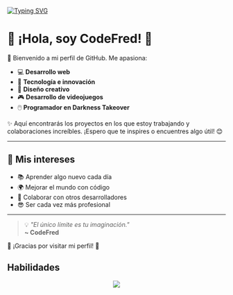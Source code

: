 [![Typing SVG](https://readme-typing-svg.herokuapp.com?size=30&color=FFFFFF&lines=%C2%A1Hola%2C+soy+CodeFred!+👋😎)](https://git.io/typing-svg)

# 🌟 ¡Hola, soy CodeFred! 🌟

👋 Bienvenido a mi perfil de GitHub. Me apasiona:

- 💻 **Desarrollo web**
- 🚀 **Tecnología e innovación**
- 🎨 **Diseño creativo**
- 🎮 **Desarrollo de videojuegos**
- 🖱️ **Programador en Darkness Takeover**

✨ Aquí encontrarás los proyectos en los que estoy trabajando y colaboraciones increíbles. ¡Espero que te inspires o encuentres algo útil! 😊

---

## 🌈 Mis intereses
- 📚 Aprender algo nuevo cada día
- 🌍 Mejorar el mundo con código
- 🤝 Colaborar con otros desarrolladores
- 😎 Ser cada vez más profesional

---

> 💡 _"El único límite es tu imaginación."_  
> **~ CodeFred**

🌟 ¡Gracias por visitar mi perfil! 🌟

## Habilidades

<p align="center">
  <a href="https://skillicons.dev">
    <img src="https://skillicons.dev/icons?i=github,git,haxe,javascript,typescript,html,css,rust,c,ruby,cpp,cs,java,go,python,typescript=13" />
  </a>
</p>

<!--
**PartyZac/PartyZac** es un repositorio ✨ _especial_ ✨ porque su archivo `README.md` (este archivo) aparece en tu perfil de GitHub.

Aquí tienes algunas ideas para empezar:
-->
